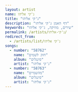 ```yaml
---
layout: artist
name: ג'קי אליהו
title: "ג'קי אליהו"
description: "דף האמן ג'קי אליהו"
keywords: "שירים, מוזיקה, ג'קי אליהו"
permalink: /artists/ג'קי-אליהו/
redirect_from:
  - /artists/list/ג'קי אליהו
songs:
  - number: "58762"
    name: "חזק לשמים"
    album: "סינגלים"
    artist: "ג'קי אליהו"
  - number: "58763"
    name: "מהשמיים"
    album: "סינגלים"
    artist: "ג'קי אליהו"
---
```

